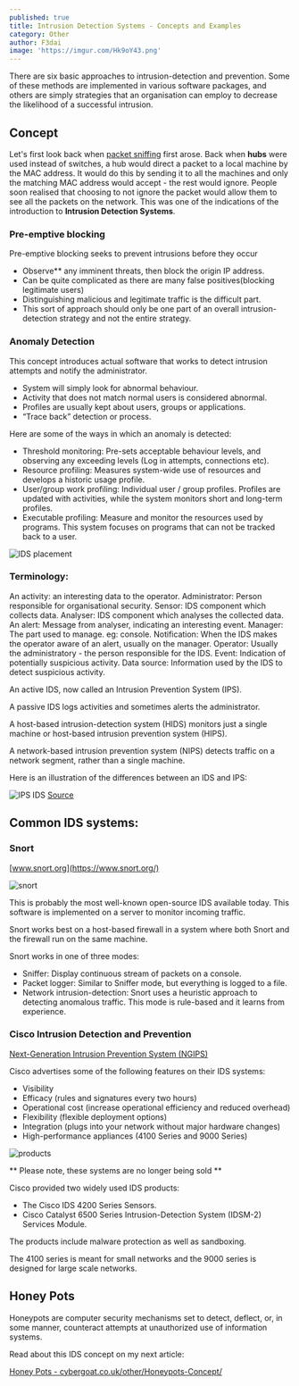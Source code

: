 ```yaml
---
published: true
title: Intrusion Detection Systems - Concepts and Examples
category: Other
author: F3dai
image: 'https://imgur.com/Hk9oY43.png'
---
```

There are six basic approaches to intrusion-detection and prevention. Some of these methods are implemented in various software packages, and others are simply strategies that an organisation can employ to decrease the likelihood of a successful intrusion.

## Concept

Let's first look back when [packet sniffing](https://www.techopedia.com/definition/4113/sniffer) first arose. Back when **hubs** were used instead of switches, a hub would direct a packet to a local machine by the MAC address. It would do this by sending it to all the machines and only the matching MAC address would accept - the rest would ignore. People soon realised that choosing to not ignore the packet would allow them to see all the packets on the network. This was one of the indications of the introduction to **Intrusion Detection Systems**.

### Pre-emptive blocking

Pre-emptive blocking seeks to prevent intrusions before they occur

- Observe** any imminent threats, then block the origin IP address.
- Can be quite complicated as there are many false positives(blocking legitimate users)
- Distinguishing malicious and legitimate traffic is the difficult part.
- This sort of approach should only be one part of an overall intrusion-detection strategy and not the entire strategy.

### Anomaly Detection

This concept introduces actual software that works to detect intrusion attempts and notify the administrator. 

- System will simply look for abnormal behaviour.
- Activity that does not match normal users is considered abnormal.
- Profiles are usually kept about users, groups or applications.
- “Trace back” detection or process.

Here are some of the ways in which an anomaly is detected:

- Threshold monitoring: Pre-sets acceptable behaviour levels, and observing any exceeding levels (Log in attempts, connections etc).
- Resource profiling: Measures system-wide use of resources and develops a historic usage profile.
- User/group work profiling: Individual user / group profiles. Profiles are updated with activities, while the system monitors short and long-term profiles.
- Executable profiling: Measure and monitor the resources used by programs. This system focuses on programs that can not be tracked back to a user.

![IDS placement](https://imgur.com/PtYV2MQ.png)

### Terminology:

An activity: an interesting data to the operator.
Administrator: Person responsible for organisational security.
Sensor: IDS component which collects data.
Analyser: IDS component which analyses the collected data.
An alert: Message from analyser, indicating an interesting event.
Manager: The part used to manage. eg: console.
Notification: When the IDS makes the operator aware of an alert, usually on the manager.
Operator: Usually the administratory - the person responsible for the IDS.
Event: Indication of potentially suspicious activity.
Data source: Information used by the IDS to detect suspicious activity.

An active IDS, now called an Intrusion Prevention System (IPS).

A passive IDS logs activities and sometimes alerts the administrator. 

A host-based intrusion-detection system (HIDS) monitors just a single machine or host-based intrusion prevention system (HIPS).

A network-based intrusion prevention system (NIPS) detects traffic on a network segment, rather than a single machine.

Here is an illustration of the differences between an IDS and IPS:

![IPS IDS](https://imgur.com/GY81i6V.png)
[Source](https://www.youtube.com/watch?v=cGIgJOICpX0)

## Common IDS systems:

### Snort

[www.snort.org](https://www.snort.org/)

![snort](https://imgur.com/Hk9oY43.png)

This is probably the most well-known open-source IDS available today. This software is implemented on a server to monitor incoming traffic.

Snort works best on a host-based firewall in a system where both Snort and the firewall run on the same machine. 

Snort works in one of three modes: 

- Sniffer: Display continuous stream of packets on a console.
- Packet logger: Similar to Sniffer mode, but everything is logged to a file.
- Network intrusion-detection: Snort uses a heuristic approach to detecting anomalous traffic. This mode is rule-based and it learns from experience.

### Cisco Intrusion Detection and Prevention

[Next-Generation Intrusion Prevention System (NGIPS)](https://www.cisco.com/c/en/us/products/security/ngips/index.html)

Cisco advertises some of the following features on their IDS systems:

- Visibility
- Efficacy (rules and signatures every two hours)
- Operational cost (increase operational efficiency and reduced overhead)
- Flexibility (flexible deployment options)
- Integration (plugs into your network without major hardware changes)
- High-performance appliances (4100 Series and 9000 Series)

![products](https://imgur.com/xOxKi1t.png)

** Please note, these systems are no longer being sold **

Cisco provided two widely used IDS products: 

- The Cisco IDS 4200 Series Sensors.
- Cisco Catalyst 6500 Series Intrusion-Detection System (IDSM-2) Services Module.

The products include malware protection as well as sandboxing.

The 4100 series is meant for small networks and the 9000 series is designed for large scale networks.

## Honey Pots

Honeypots are computer security mechanisms set to detect, deflect, or, in some manner, counteract attempts at unauthorized use of information systems.

Read about this IDS concept on my next article:

[Honey Pots - cybergoat.co.uk/other/Honeypots-Concept/](/other/Honeypots-Concept/)

